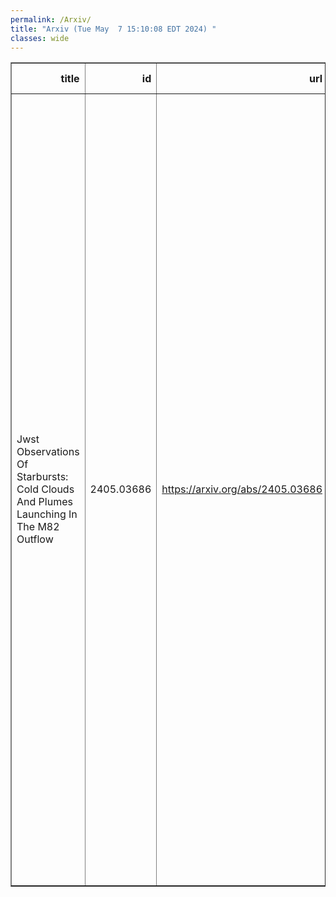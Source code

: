 ```yaml
---
permalink: /Arxiv/
title: "Arxiv (Tue May  7 15:10:08 EDT 2024) "
classes: wide
---
```

<table border="1" class="dataframe">
  <thead>
    <tr style="text-align: right;">
      <th>title</th>
      <th>id</th>
      <th>url</th>
      <th>authors</th>
      <th>Local Authors</th>
    </tr>
  </thead>
  <tbody>
    <tr>
      <td>Jwst Observations Of Starbursts: Cold Clouds And Plumes Launching In The   M82 Outflow</td>
      <td>2405.03686</td>
      <td><a href="https://arxiv.org/abs/2405.03686" target="_blank">https://arxiv.org/abs/2405.03686</a></td>
      <td>Deanne B. Fisher, Alberto D. Bolatto, John Chisholm, Drummond Fielding, Rebecca C. Levy, Elizabeth Tarantino, Martha L. Boyer, Serena A. Cronin, Laura A. Lopez, J. D. Smith, Danielle A. Berg, Sebastian Lopez, Sylvain Veilleux, Paul P. Van Der Werf, Torsten Böker, Leindert A. Boogaard, Laura Lenkić, Simon C. O. Glover, Vicente Villanueva, Divakara Mayya, Thomas S. -Y. Lai, Daniel A. Dale, Kimberly L. Emig, Fabian Walter, Monica Relaño, Ilse De Looze, Elisabeth A. C. Mills, Adam K. Leroy, David S. Meier, Rodrigo Herrera-Camus, Ralf S. Klessen</td>
      <td>Adam Leroy, Laura Lopez, Sebastian Lopez</td>
    </tr>
  </tbody>
</table>